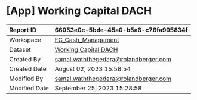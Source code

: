 



# [App] Working Capital DACH

|Report ID|66053e0c-5bde-45a0-b5a6-c76fa905834f|
| :--- | :--- |
|Workspace|[FC_Cash_Management](../Workspaces/FC_Cash_Management.md)|
|Dataset|[Working Capital DACH](../Datasets/Working-Capital-DACH.md)|
|Created By|samal.waththegedara@rolandberger.com|
|Created Date|August 02, 2023 15:58:54|
|Modified By|samal.waththegedara@rolandberger.com|
|Modified Date|September 25, 2023 15:28:58|
